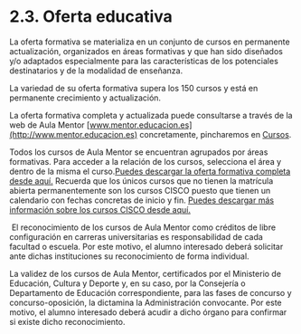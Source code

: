
# 2.3. Oferta educativa

La oferta formativa se materializa en un conjunto de cursos en permanente actualización, organizados en áreas formativas y que han sido diseñados y/o adaptados especialmente para las características de los potenciales destinatarios y de la modalidad de enseñanza.

La variedad de su oferta formativa supera los 150 cursos y está en permanente crecimiento y actualización.

La oferta formativa completa y actualizada puede consultarse a través de la web de Aula Mentor [www.mentor.educacion.es](http://www.mentor.educacion.es) concretamente, pincharemos en [Cursos](http://www.mentor.educacion.es/es/cursos-mentor).

Todos los cursos de Aula Mentor se encuentran agrupados por áreas formativas. Para acceder a la relación de los cursos, selecciona el área y dentro de la misma el curso.[Puedes descargar la oferta formativa completa desde aquí.](http://www.mentor.educacion.es/images/stories/oferta/oferta_formativa.pdf) Recuerda que los únicos cursos que no tienen la matrícula abierta permanentemente son los cursos CISCO puesto que tienen un calendario con fechas concretas de inicio y fin. [Puedes descargar más información sobre los cursos CISCO desde aquí.](http://www.mentor.educacion.es/images/stories/oferta/info_cisco.pdf)

 El reconocimiento de los cursos de Aula Mentor como créditos de libre configuración en carreras universitarias es responsabilidad de cada facultad o escuela. Por este motivo, el alumno interesado deberá solicitar ante dichas instituciones su reconocimiento de forma individual.

La validez de los cursos de Aula Mentor, certificados por el Ministerio de Educación, Cultura y Deporte y, en su caso, por la Consejería o Departamento de Educación correspondiente, para las fases de concurso y concurso-oposición, la dictamina la Administración convocante. Por este motivo, el alumno interesado deberá acudir a dicho órgano para confirmar si existe dicho reconocimiento.

